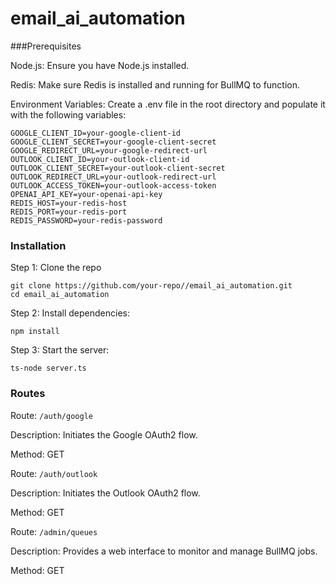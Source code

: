 # email_ai_automation

###Prerequisites

Node.js: Ensure you have Node.js installed.

Redis: Make sure Redis is installed and running for BullMQ to function.

Environment Variables: Create a .env file in the root directory and populate it with the following variables:

```
GOOGLE_CLIENT_ID=your-google-client-id
GOOGLE_CLIENT_SECRET=your-google-client-secret
GOOGLE_REDIRECT_URL=your-google-redirect-url
OUTLOOK_CLIENT_ID=your-outlook-client-id
OUTLOOK_CLIENT_SECRET=your-outlook-client-secret
OUTLOOK_REDIRECT_URL=your-outlook-redirect-url
OUTLOOK_ACCESS_TOKEN=your-outlook-access-token
OPENAI_API_KEY=your-openai-api-key
REDIS_HOST=your-redis-host
REDIS_PORT=your-redis-port
REDIS_PASSWORD=your-redis-password
```

### Installation 

Step 1: Clone the repo

```
git clone https://github.com/your-repo//email_ai_automation.git
cd email_ai_automation
```

Step 2: Install dependencies:

```
npm install
```

Step 3: Start the server:

```
ts-node server.ts
```


### Routes

Route: ```/auth/google```

Description: Initiates the Google OAuth2 flow.

Method: GET


Route: ```/auth/outlook```

Description: Initiates the Outlook OAuth2 flow.

Method: GET


Route: ```/admin/queues```

Description: Provides a web interface to monitor and manage BullMQ jobs.

Method: GET


